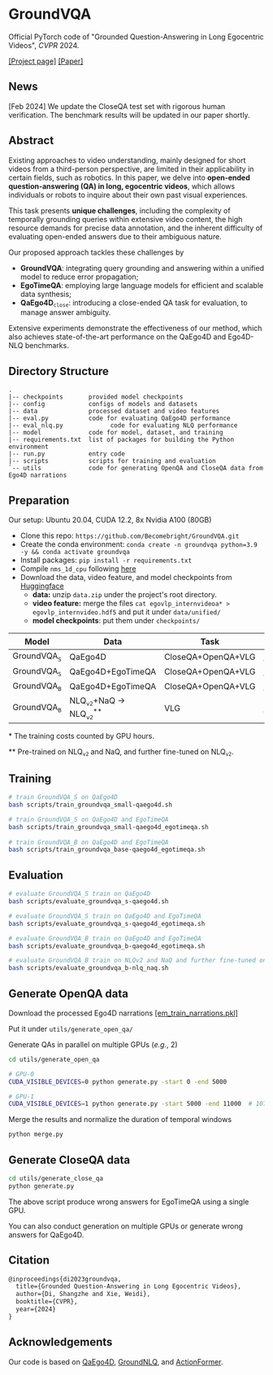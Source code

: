 # GroundVQA

Official PyTorch code of "Grounded Question-Answering in Long Egocentric Videos", *CVPR* 2024.

[[Project page]](https://dszdsz.cn/GroundVQA/index.html) [[Paper]](https://arxiv.org/abs/2312.06505)

## News

[Feb 2024] We update the CloseQA test set with rigorous human verification. The benchmark results will be updated in our paper shortly.

## Abstract

Existing approaches to video understanding, mainly designed for short videos from a third-person perspective, are limited in their applicability in certain fields, such as robotics. In this paper, we delve into **open-ended question-answering (QA) in long, egocentric videos**, which allows individuals or robots to inquire about their own past visual experiences. 

This task presents **unique challenges**, including the complexity of temporally grounding queries within extensive video content, the high resource demands for precise data annotation, and the inherent difficulty of evaluating open-ended answers due to their ambiguous nature. 

Our proposed approach tackles these challenges by 

- **GroundVQA**: integrating query grounding and answering within a unified model to reduce error propagation;
- **EgoTimeQA**: employing large language models for efficient and scalable data synthesis;
- **QaEgo4D**$`_\texttt{close}`$: introducing a close-ended QA task for evaluation, to manage answer ambiguity.

Extensive experiments demonstrate the effectiveness of our method, which also achieves state-of-the-art performance on the QaEgo4D and Ego4D-NLQ benchmarks.

## Directory Structure

```
.
|-- checkpoints       provided model checkpoints
|-- config            configs of models and datasets
|-- data              processed dataset and video features
|-- eval.py           code for evaluating QaEgo4D performance
|-- eval_nlq.py				code for evaluating NLQ performance
|-- model             code for model, dataset, and training
|-- requirements.txt  list of packages for building the Python environment
|-- run.py            entry code
|-- scripts           scripts for training and evaluation
`-- utils             code for generating OpenQA and CloseQA data from Ego4D narrations
```

## Preparation

Our setup: Ubuntu 20.04, CUDA 12.2, 8x Nvidia A100 (80GB)

- Clone this repo: `https://github.com/Becomebright/GroundVQA.git`
- Create the conda environment: `conda create -n groundvqa python=3.9 -y && conda activate groundvqa`
- Install packages: `pip install -r requirements.txt`
- Compile `nms_1d_cpu` following [here](https://github.com/happyharrycn/actionformer_release/blob/main/INSTALL.md)
- Download the data, video feature, and model checkpoints from [Huggingface](https://huggingface.co/Becomebright/GroundVQA)
  - **data:** unzip `data.zip` under the project's root directory.
  - **video feature:** merge the files `cat egovlp_internvideoa* > egovlp_internvideo.hdf5` and put it under `data/unified/`
  - **model checkpoints**: put them under `checkpoints/`

| Model                           | Data                                                         | Task                   | NLQ$`_\texttt{v2}`$                                          | QaEgo4D                                                      | Cost$`^{*}`$ |
| ------------------------------- | ------------------------------------------------------------ | ---------------------- | ------------------------------------------------------------ | ------------------------------------------------------------ | ----------------- |
| $`\text{GroundVQA}_\texttt{S}`$ | QaEgo4D                                                      | CloseQA+OpenQA+VLG | [[val_R1_03=11.0]](https://huggingface.co/Becomebright/GroundVQA/blob/main/GroundVQA_S-QaEgo4D-COV-val_R1_03%3D11.0.ckpt) | [[test_ROUGE=29.0]](https://huggingface.co/Becomebright/GroundVQA/blob/main/GroundVQA_S-QaEgo4D-COV-test_ROUGE%3D29.0.ckpt) | 7              |
| $`\text{GroundVQA}_\texttt{S}`$ | QaEgo4D+EgoTimeQA                                          | CloseQA+OpenQA+VLG | [[val_R1_03=23.3]](https://huggingface.co/Becomebright/GroundVQA/blob/main/GroundVQA_S-QaEgo4D_EgoTimeQA-COV-val_R1_03%3D23.3.ckpt) | [[test_ROUGE=30.2]](https://huggingface.co/Becomebright/GroundVQA/blob/main/GroundVQA_S-QaEgo4D_EgoTimeQA-COV-test_ROUGE%3D30.2.ckpt) | 150            |
| $`\text{GroundVQA}_\texttt{B}`$ | QaEgo4D+EgoTimeQA                                          | CloseQA+OpenQA+VLG | [[val_R1_03=25.6]](https://huggingface.co/Becomebright/GroundVQA/blob/main/GroundVQA_B-QaEgo4D_EgoTimeQA-COV-val_R1_03%3D25.6.ckpt) | [[test_ROUGE=30.4]](https://huggingface.co/Becomebright/GroundVQA/blob/main/GroundVQA_B-QaEgo4D_EgoTimeQA-COV-test_ROUGE%3D30.4.ckpt) | 350            |
| $`\text{GroundVQA}_\texttt{B}`$ | NLQ$`_\texttt{v2}`$+NaQ $\rightarrow$ NLQ$`_\texttt{v2}`$$`^{**}`$ | VLG                    | [[val_R1_03=29.7]](https://huggingface.co/Becomebright/GroundVQA/blob/main/GroundVQA_B-NLQ_NaQ-finetune_NLQ-VLG-val_R1_03%3D29.7.ckpt) | -                                                            | 700            |

\* The training costs counted by GPU hours.

** Pre-trained on NLQ$`_\texttt{v2}`$ and NaQ, and further fine-tuned on NLQ$`_\texttt{v2}`$​.

## Training

```bash
# train GroundVQA_S on QaEgo4D
bash scripts/train_groundvqa_small-qaego4d.sh

# train GroundVQA_S on QaEgo4D and EgoTimeQA
bash scripts/train_groundvqa_small-qaego4d_egotimeqa.sh
    
# train GroundVQA_B on QaEgo4D and EgoTimeQA
bash scripts/train_groundvqa_base-qaego4d_egotimeqa.sh
```

## Evaluation

```bash
# evaluate GroundVQA_S train on QaEgo4D
bash scripts/evaluate_groundvqa_s-qaego4d.sh

# evaluate GroundVQA_S train on QaEgo4D and EgoTimeQA
bash scripts/evaluate_groundvqa_s-qaego4d_egotimeqa.sh

# evaluate GroundVQA_B train on QaEgo4D and EgoTimeQA
bash scripts/evaluate_groundvqa_b-qaego4d_egotimeqa.sh

# evaluate GroundVQA_B train on NLQv2 and NaQ and further fine-tuned on NLQv2
bash scripts/evaluate_groundvqa_b-nlq_naq.sh
```

## Generate OpenQA data

Download the processed Ego4D narrations [[em_train_narrations.pkl]](https://huggingface.co/Becomebright/GroundVQA/blob/main/em_train_narrations.pkl)

Put it under `utils/generate_open_qa/`

Generate QAs in parallel on multiple GPUs (*e.g.*, 2)

```bash
cd utils/generate_open_qa

# GPU-0
CUDA_VISIBLE_DEVICES=0 python generate.py -start 0 -end 5000

# GPU-1
CUDA_VISIBLE_DEVICES=1 python generate.py -start 5000 -end 11000  # 10777 clips in total
```

Merge the results and normalize the duration of temporal windows

```bash
python merge.py
```

## Generate CloseQA data

```bash
cd utils/generate_close_qa
python generate.py
```

The above script produce wrong answers for EgoTimeQA using a single GPU.

You can also conduct generation on multiple GPUs or generate wrong answers for QaEgo4D.

## Citation

```latex
@inproceedings{di2023groundvqa,
  title={Grounded Question-Answering in Long Egocentric Videos},
  author={Di, Shangzhe and Xie, Weidi},
  booktitle={CVPR},
  year={2024}
}
```

## Acknowledgements

Our code is based on [QaEgo4D](https://github.com/lbaermann/qaego4d), [GroundNLQ](https://github.com/houzhijian/GroundNLQ), and [ActionFormer](https://github.com/happyharrycn/actionformer_release).
